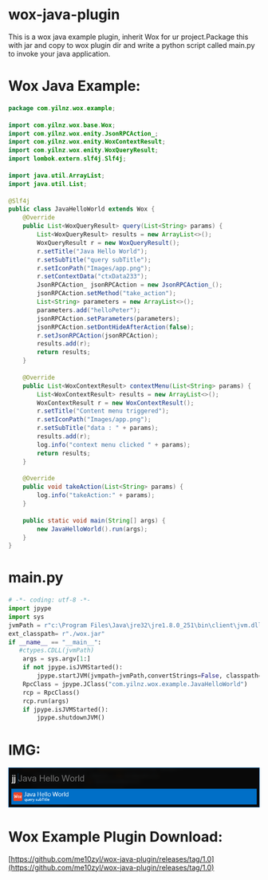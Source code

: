 # wox-java-plugin

This is a wox java example plugin, inherit Wox for ur project.Package this with jar and copy to wox plugin dir and write a python script called main.py to invoke your java application.  
    
# Wox Java Example:
```java
package com.yilnz.wox.example;

import com.yilnz.wox.base.Wox;
import com.yilnz.wox.enity.JsonRPCAction_;
import com.yilnz.wox.enity.WoxContextResult;
import com.yilnz.wox.enity.WoxQueryResult;
import lombok.extern.slf4j.Slf4j;

import java.util.ArrayList;
import java.util.List;

@Slf4j
public class JavaHelloWorld extends Wox {
    @Override
    public List<WoxQueryResult> query(List<String> params) {
        List<WoxQueryResult> results = new ArrayList<>();
        WoxQueryResult r = new WoxQueryResult();
        r.setTitle("Java Hello World");
        r.setSubTitle("query subTitle");
        r.setIconPath("Images/app.png");
        r.setContextData("ctxData233");
        JsonRPCAction_ jsonRPCAction = new JsonRPCAction_();
        jsonRPCAction.setMethod("take_action");
        List<String> parameters = new ArrayList<>();
        parameters.add("helloPeter");
        jsonRPCAction.setParameters(parameters);
        jsonRPCAction.setDontHideAfterAction(false);
        r.setJsonRPCAction(jsonRPCAction);
        results.add(r);
        return results;
    }

    @Override
    public List<WoxContextResult> contextMenu(List<String> params) {
        List<WoxContextResult> results = new ArrayList<>();
        WoxContextResult r = new WoxContextResult();
        r.setTitle("Content menu triggered");
        r.setIconPath("Images/app.png");
        r.setSubTitle("data : " + params);
        results.add(r);
        log.info("context menu clicked " + params);
        return results;
    }

    @Override
    public void takeAction(List<String> params) {
        log.info("takeAction:" + params);
    }

    public static void main(String[] args) {
        new JavaHelloWorld().run(args);
    }
}
```

# main.py
```python
# -*- coding: utf-8 -*-
import jpype 
import sys
jvmPath = r"c:\Program Files\Java\jre32\jre1.8.0_251\bin\client\jvm.dll"
ext_classpath= r"./wox.jar"
if __name__ == "__main__":
   #ctypes.CDLL(jvmPath)
    args = sys.argv[1:]
    if not jpype.isJVMStarted():
        jpype.startJVM(jvmpath=jvmPath,convertStrings=False, classpath=ext_classpath)
    RpcClass = jpype.JClass("com.yilnz.wox.example.JavaHelloWorld")
    rcp = RpcClass()
    rcp.run(args)
    if jpype.isJVMStarted():
        jpype.shutdownJVM()
```

# IMG:
![1](1.png)

# Wox Example Plugin Download:
[https://github.com/me10zyl/wox-java-plugin/releases/tag/1.0](https://github.com/me10zyl/wox-java-plugin/releases/tag/1.0)